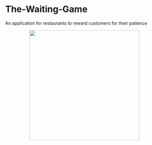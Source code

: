 # The-Waiting-Game
An application for restaurants to reward customers for their patience
<p align="center">
  <img src="https://github.com/CStephenson519/portfolio-school-project-/blob/master/port.jpg" width="350"/>
</p>

